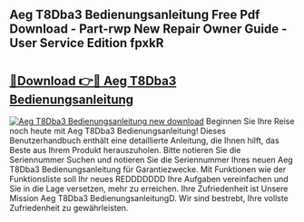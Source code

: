 ## Aeg T8Dba3 Bedienungsanleitung Free Pdf Download - Part-rwp New Repair Owner Guide - User Service Edition fpxkR

# <h2><a href="http://df2abq0.blite.top/?on=Aeg+T8Dba3+Bedienungsanleitung">🔗Download 👉🔴 Aeg T8Dba3 Bedienungsanleitung</a></h2>

[![Aeg T8Dba3 Bedienungsanleitung new download](https://i.imgur.com/lujVjoI.png)](http://df2abq0.blite.top/?on=Aeg+T8Dba3+Bedienungsanleitung)
Beginnen Sie Ihre Reise noch heute mit Aeg T8Dba3 Bedienungsanleitung! Dieses Benutzerhandbuch enthält eine detaillierte Anleitung, die Ihnen hilft, das Beste aus Ihrem Produkt herauszuholen. Bitte notieren Sie die Seriennummer Suchen und notieren Sie die Seriennummer Ihres neuen Aeg T8Dba3 Bedienungsanleitung für Garantiezwecke. Mit Funktionen wie der Funktionsliste soll Ihr neues REDDDDDDD Ihre Aufgaben vereinfachen und Sie in die Lage versetzen, mehr zu erreichen. Ihre Zufriedenheit ist Unsere Mission Aeg T8Dba3 BedienungsanleitungD. Wir sind bestrebt, Ihre vollste Zufriedenheit zu gewährleisten.
